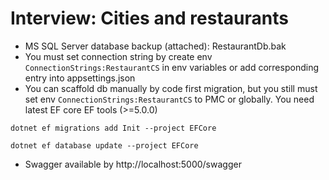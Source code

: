 # Interview: Cities and restaurants

  - MS SQL Server database backup (attached): RestaurantDb.bak
  - You must set connection string by create env `ConnectionStrings:RestaurantCS` in env variables or add corresponding entry into appsettings.json
  - You can scaffold db manually by code first migration, but you still must set env `ConnectionStrings:RestaurantCS` to PMC or globally.  You need latest EF core EF tools (>=5.0.0)
  
  `dotnet ef migrations add Init --project EFCore`
  
  `dotnet ef database update --project EFCore`

  - Swagger available by http://localhost:5000/swagger

